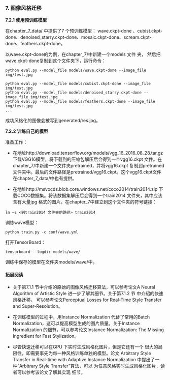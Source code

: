 ### 7. 图像风格迁移

**7.2.1 使用预训练模型**

在chapter_7_data/ 中提供了7 个预训练模型： wave.ckpt-done 、cubist.ckpt-done、denoised_starry.ckpt-done、mosaic.ckpt-done、scream.ckpt-done、feathers.ckpt-done。

以wave.ckpt-done的为例，在chapter_7/中新建一个models 文件
夹， 然后把wave.ckpt-done复制到这个文件夹下，运行命令：
```
python eval.py --model_file models/wave.ckpt-done --image_file img/test.jpg

python eval.py --model_file models/cubist.ckpt-done --image_file img/test.jpg
python eval.py --model_file models/denoised_starry.ckpt-done --image_file img/test.jpg
python eval.py --model_file models/feathers.ckpt-done --image_file img/test.jpg
...
```

成功风格化的图像会被写到generated/res.jpg。

**7.2.2 训练自己的模型**

准备工作：

- 在地址http://download.tensorflow.org/models/vgg_16_2016_08_28.tar.gz 下载VGG16模型，将下载到的压缩包解压后会得到一个vgg16.ckpt 文件。在chapter_7/中新建一个文件夹pretrained，并将vgg16.ckpt 复制到pretrained 文件夹中。最后的文件路径是pretrained/vgg16.ckpt。这个vgg16.ckpt文件在chapter_7_data/中也有提供。

- 在地址http://msvocds.blob.core.windows.net/coco2014/train2014.zip 下载COCO数据集。将该数据集解压后会得到一个train2014 文件夹，其中应该含有大量jpg 格式的图片。在chapter_7中建立到这个文件夹的符号链接：
```
ln –s <到train2014 文件夹的路径> train2014
```

训练wave模型：
```
python train.py -c conf/wave.yml
```

打开TensorBoard：
```
tensorboard --logdir models/wave/
```

训练中保存的模型在文件夹models/wave/中。

#### 拓展阅读

- 关于第7.1.1 节中介绍的原始的图像风格迁移算法，可以参考论文A Neural Algorithm of Artistic Style 进一步了解其细节。关于第7.1.2 节 中介绍的快速风格迁移， 可以参考论文Perceptual Losses for Real-Time Style Transfer and Super-Resolution。

- 在训练模型的过程中，用Instance Normalization 代替了常用的Batch Normalization，这可以提高模型生成的图片质量。关于Instance Normalization 的细节，可以参考论文Instance Normalization: The Missing Ingredient for Fast Stylization。

- 尽管快速迁移可以在GPU 下实时生成风格化图片，但是它还有一个 很大的局限性，即需要事先为每一种风格训练单独的模型。论文 Arbitrary Style Transfer in Real-time with Adaptive Instance Normalization 中提出了一种“Arbitrary Style Transfer”算法，可以 为任意风格实时生成风格化图片，读者可以参考该论文了解其实现 细节。
